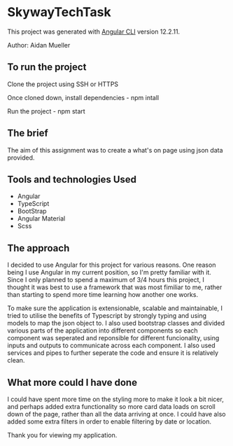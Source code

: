 # SkywayTechTask

This project was generated with [Angular CLI](https://github.com/angular/angular-cli) version 12.2.11.

Author: Aidan Mueller

## To run the project 

Clone the project using SSH or HTTPS

Once cloned down, install dependencies - npm intall

Run the project - npm start

## The brief

The aim of this assignment was to create a what's on page using json data provided. 

## Tools and technologies Used

- Angular
- TypeScript 
- BootStrap 
- Angular Material 
- Scss

## The approach 

I decided to use Angular for this project for various reasons. One reason being I use Angular in my current position, so I'm pretty familiar with it. Since I only planned to spend a maximum of 3/4 hours this project, I thought it was best to use a framework that was most fimiliar to me, rather than starting to spend more time learning how another one works. 

To make sure the application is extensionable, scalable and maintainable, I tried to utilise the benefits of Typescript by strongly typing and using models to map the json object to. I also used bootstrap classes and divided various parts of the application into different components so each component was seperated and reponsible for different funcionality, using inputs and outputs to communicate across each component. I also used services and pipes to further seperate the code and ensure it is relatively clean. 

## What more could I have done

I could have spent more time on the styling more to make it look a bit nicer, and perhaps added extra functionality so more card data loads on scroll down of the page, rather than all the data arriving at once. I could have also added some extra filters in order to enable filtering by date or location. 


Thank you for viewing my application.

